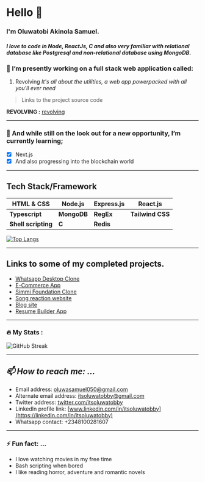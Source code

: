 # Hello :wave:

### I'm Oluwatobi Akinola Samuel.
##### I love to code in Node, ReactJs, C and also very familiar with relational database like Postgresql and non-relational database using MongoDB.

### 🔭 I’m presently working on a full stack web application called: 
1. Revolving  _It's all about the utilities, a web app powerpacked with all you'll ever need_

> Links to the project source code

**REVOLVING :**   [revolving](https://github.com/itsoluwatobby/revolving)

---
### 🌱 And while still on the look out for a new opportunity, I’m currently learning;
- [x] Next.js
- [x] And also progressing into the blockchain world
***
<!-- **Next.js** -->
## Tech Stack/Framework

 | HTML & CSS | Node.js | Express.js | React.js |
 | ----------- | ----------- | ------------ | ------------- | 
 | **Typescript** | **MongoDB** | **RegEx** | **Tailwind CSS** |
 | **Shell scripting** | **C** | **Redis** |
<!-- https://github-readme-stats-itsoluwatobby-gmailcom.vercel.app/ -->
[![Top Langs](https://github-readme-stats-itsoluwatobby-gmailcom.vercel.app/api/top-langs/?username=itsoluwatobby&layout=compact&theme=vision-friendly-dark)](https://github.com/anuraghazra/github-readme-stats)
<!--[![Top Langs](https://github-readme-stats.vercel.app/api/top-langs/?username=itsoluwatobby&theme=dark&background=363636)](https://github.com/anuraghazra/github-readme-stats)-->
___
## Links to some of my completed projects.
- [Whatsapp Desktop Clone](https://whatsapp-desktop-clone.onrender.com)
- [E-Commerce App](https://ecommerce-app-gamma-navy.vercel.app/)
- [Simmi Foundation Clone](https://simmi-foundation.onrender.com/)
- [Song reaction website](https://graciereacts.onrender.com)
- [Blog site](https://blog-app-ipou.onrender.com/)
- [Resume Builder App](https://resume-builder-u0ip.onrender.com)
___
### :fire: My Stats :
![GitHub Streak](http://github-readme-streak-stats.herokuapp.com?user=itsoluwatobby&theme=dark&background=000000)
___
 ## _📫 How to reach me: ..._
 - Email address: [oluwasamuel050@gmail.com](mailto:oluwasamuel050@gmail.com)
 - Alternate email address: [itsoluwatobby@gmail.com](mailto:itsoluwatobby@gmail.com)
 - Twitter address: [twitter.com/itsoluwatobby](https://twitter.com/itsoluwatobby)
 - LinkedIn profile link: [www.linkedin.com/in/itsoluwatobby](https://linkedin.com/in/itsoluwatobby)
 - Whatsapp contact: +2348100281607
---
### ⚡ Fun fact: ...
- I love watching movies in my free time
- Bash scripting when bored
- I like reading horror, adventure and romantic novels
